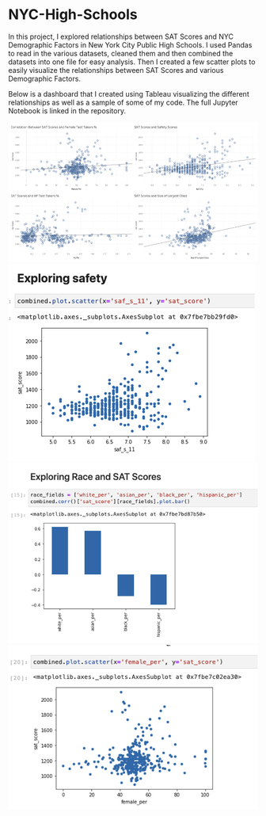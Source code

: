 # NYC-High-Schools

In this project, I explored relationships between SAT Scores and NYC Demographic Factors in New York City Public High Schools. I used Pandas to read in the various datasets, cleaned them and then combined the datasets into one file for easy analysis. Then I created a few scatter plots to easily visualize the relationships between SAT Scores and various Demographic Factors.

Below is a dashboard that I created using Tableau visualizing the different relationships as well as a sample of some of my code. The full Jupyter Notebook is linked in the repository.

<img src="https://raw.githubusercontent.com/sunnyyan97/sunnyyan97.github.io/main/nychighschool.001.jpeg">
<img src="https://raw.githubusercontent.com/sunnyyan97/NYC-High-Schools/main/Screen%20Shot%202021-02-19%20at%203.23.36%20AM.png">
<img src="https://raw.githubusercontent.com/sunnyyan97/NYC-High-Schools/main/Screen%20Shot%202021-02-19%20at%203.23.45%20AM.png">
<img src="https://raw.githubusercontent.com/sunnyyan97/NYC-High-Schools/main/Screen%20Shot%202021-02-19%20at%203.24.06%20AM.png">
